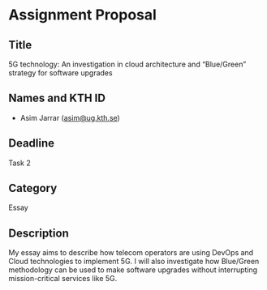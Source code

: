 
# Assignment Proposal

## Title

5G technology: An investigation in cloud architecture and “Blue/Green” strategy for software upgrades
## Names and KTH ID

- Asim Jarrar (asim@ug.kth.se)

## Deadline

Task 2

## Category

Essay

## Description

My essay aims to describe how telecom operators are using DevOps and Cloud technologies to implement 5G.
I will also investigate how Blue/Green methodology can be used to make software upgrades without interrupting mission-critical services like 5G.
